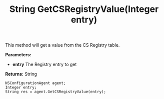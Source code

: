 ﻿---
uid: crmscript_ref_NSConfigurationAgent_GetCSRegistryValue
title: String GetCSRegistryValue(Integer entry)
intellisense: NSConfigurationAgent.GetCSRegistryValue
keywords: NSConfigurationAgent, GetCSRegistryValue
so.topic: reference
---

This method will get a value from the CS Registry table.

**Parameters:**
 - **entry** The Registry entry to get

**Returns:** String

```crmscript
NSConfigurationAgent agent;
Integer entry;
String res = agent.GetCSRegistryValue(entry);
```

